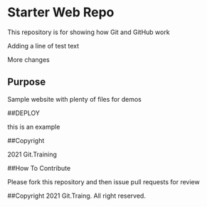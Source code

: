 # Starter Web Repo

This repository is for showing how Git and GitHub work

Adding a line of test text

More changes

## Purpose

Sample website with plenty of files for demos

##DEPLOY

this is an example

##Copyright

2021 Git.Training

##How To Contribute

Please fork this repository and then issue pull requests for review

##Copyright
2021 Git.Traing. All right reserved.